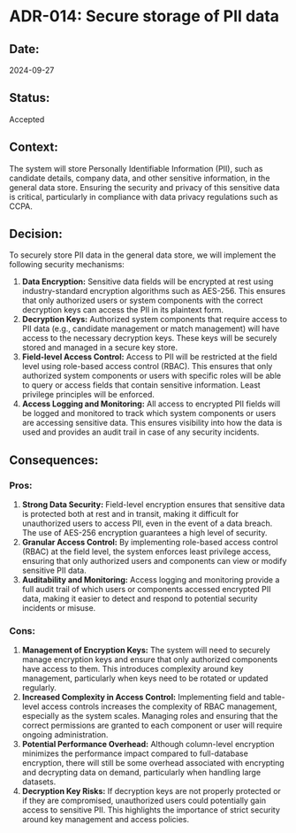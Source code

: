 # ADR-014: Secure storage of PII data

## Date:
2024-09-27

## Status:
Accepted

## Context:
The system will store Personally Identifiable Information (PII), such as candidate details, company data, and other sensitive information, in the general data store. Ensuring the security and privacy of this sensitive data is critical, particularly in compliance with data privacy regulations such as CCPA.

## Decision:
To securely store PII data in the general data store, we will implement the following security mechanisms:

1. **Data Encryption:** Sensitive data fields will be encrypted at rest using industry-standard encryption algorithms such as AES-256. This ensures that only authorized users or system components with the correct decryption keys can access the PII in its plaintext form.
2. **Decryption Keys:** Authorized system components that require access to PII data (e.g., candidate management or match management) will have access to the necessary decryption keys. These keys will be securely stored and managed in a secure key store.
3. **Field-level Access Control:** Access to PII will be restricted at the field level using role-based access control (RBAC). This ensures that only authorized system components or users with specific roles will be able to query or access fields that contain sensitive information. Least privilege principles will be enforced.
4. **Access Logging and Monitoring:** All access to encrypted PII fields will be logged and monitored to track which system components or users are accessing sensitive data. This ensures visibility into how the data is used and provides an audit trail in case of any security incidents.

## Consequences:
### Pros:
1. **Strong Data Security:** Field-level encryption ensures that sensitive data is protected both at rest and in transit, making it difficult for unauthorized users to access PII, even in the event of a data breach. The use of AES-256 encryption guarantees a high level of security.
2. **Granular Access Control:** By implementing role-based access control (RBAC) at the field level, the system enforces least privilege access, ensuring that only authorized users and components can view or modify sensitive PII data.
3. **Auditability and Monitoring:** Access logging and monitoring provide a full audit trail of which users or components accessed encrypted PII data, making it easier to detect and respond to potential security incidents or misuse.

### Cons:
1. **Management of Encryption Keys:** The system will need to securely manage encryption keys and ensure that only authorized components have access to them. This introduces complexity around key management, particularly when keys need to be rotated or updated regularly.
2. **Increased Complexity in Access Control:** Implementing field and table-level access controls increases the complexity of RBAC management, especially as the system scales. Managing roles and ensuring that the correct permissions are granted to each component or user will require ongoing administration.
3. **Potential Performance Overhead:** Although column-level encryption minimizes the performance impact compared to full-database encryption, there will still be some overhead associated with encrypting and decrypting data on demand, particularly when handling large datasets.
4. **Decryption Key Risks:** If decryption keys are not properly protected or if they are compromised, unauthorized users could potentially gain access to sensitive PII. This highlights the importance of strict security around key management and access policies.
